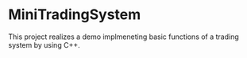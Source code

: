 # MiniTradingSystem
This project realizes a demo implmeneting basic functions of a trading system by using C++. 

